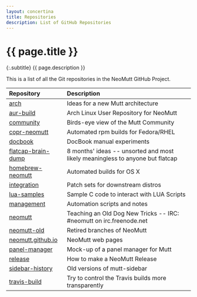 ```yaml
---
layout: concertina
title: Repositories
description: List of GitHub Repositories
---
```


# {{ page.title }}

{:.subtitle}
{{ page.description }}

This is a list of all the Git repositories in the NeoMutt GitHub Project.

| Repository                                                          | Description                                                                   |
| :------------------------------------------------------------------ | :---------------------------------------------------------------------------- |
| [arch](https://github.com/neomutt/arch)                             | Ideas for a new Mutt architecture                                             |
| [aur-build](https://github.com/neomutt/aur-build)                   | Arch Linux User Repository for NeoMutt                                        |
| [community](https://github.com/neomutt/community)                   | Birds-eye view of the Mutt Community                                          |
| [copr-neomutt](https://github.com/neomutt/copr-neomutt)             | Automated rpm builds for Fedora/RHEL                                          |
| [docbook](https://github.com/neomutt/docbook)                       | DocBook manual experiments                                                    |
| [flatcap-brain-dump](https://github.com/neomutt/flatcap-brain-dump) | 8 months' ideas -- unsorted and most likely meaningless to anyone but flatcap |
| [homebrew-neomutt](https://github.com/neomutt/homebrew-neomutt)     | Automated builds for OS X                                                     |
| [integration](https://github.com/neomutt/integration)               | Patch sets for downstream distros                                             |
| [lua-samples](https://github.com/neomutt/lua-samples)               | Sample C code to interact with LUA Scripts                                    |
| [management](https://github.com/neomutt/management)                 | Automation scripts and notes                                                  |
| [neomutt](https://github.com/neomutt/neomutt)                       | Teaching an Old Dog New Tricks -- IRC: #neomutt on irc.freenode.net           |
| [neomutt-old](https://github.com/neomutt/neomutt-old)               | Retired branches of NeoMutt                                                   |
| [neomutt.github.io](https://github.com/neomutt/neomutt.github.io)   | NeoMutt web pages                                                             |
| [panel-manager](https://github.com/neomutt/panel-manager)           | Mock-up of a panel manager for Mutt                                           |
| [release](https://github.com/neomutt/release)                       | How to make a NeoMutt Release                                                 |
| [sidebar-history](https://github.com/neomutt/sidebar-history)       | Old versions of mutt-sidebar                                                  |
| [travis-build](https://github.com/neomutt/travis-build)             | Try to control the Travis builds more transparently                           |

